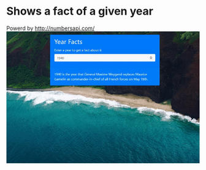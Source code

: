# Shows a fact of a given year
Powerd by http://numbersapi.com/
![year-fact-image](year-fact-shot.jpg)
